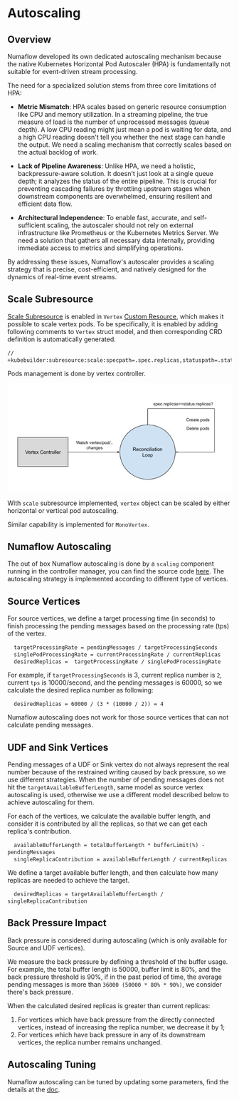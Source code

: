 # Autoscaling

## Overview

Numaflow developed its own dedicated autoscaling mechanism because the native
Kubernetes Horizontal Pod Autoscaler (HPA) is fundamentally not suitable for
event-driven stream processing.

The need for a specialized solution stems from three core limitations of HPA:

- **Metric Mismatch**: HPA scales based on generic resource consumption like CPU
  and memory utilization. In a streaming pipeline, the true measure of load is
  the number of unprocessed messages (queue depth). A low CPU reading might just
  mean a pod is waiting for data, and a high CPU reading doesn't tell you
  whether the next stage can handle the output. We need a scaling mechanism that
  correctly scales based on the actual backlog of work.

- **Lack of Pipeline Awareness**: Unlike HPA, we need a holistic,
  backpressure-aware solution. It doesn't just look at a single queue depth; it
  analyzes the status of the entire pipeline. This is crucial for preventing
  cascading failures by throttling upstream stages when downstream components
  are overwhelmed, ensuring resilient and efficient data flow.

- **Architectural Independence**: To enable fast, accurate, and self-sufficient
  scaling, the autoscaler should not rely on external infrastructure like
  Prometheus or the Kubernetes Metrics Server. We need a solution that gathers
  all necessary data internally, providing immediate access to metrics and
  simplifying operations.

By addressing these issues, Numaflow's autoscaler provides a scaling strategy
that is precise, cost-efficient, and natively designed for the dynamics of
real-time event streams.

## Scale Subresource

[Scale Subresource](https://kubernetes.io/docs/tasks/extend-kubernetes/custom-resources/custom-resource-definitions/#scale-subresource)
is enabled in `Vertex`
[Custom Resource](https://kubernetes.io/docs/concepts/extend-kubernetes/api-extension/custom-resources/),
which makes it possible to scale vertex pods. To be specifically, it is enabled
by adding following comments to `Vertex` struct model, and then corresponding
CRD definition is automatically generated.

```
// +kubebuilder:subresource:scale:specpath=.spec.replicas,statuspath=.status.replicas,selectorpath=.status.selector
```

Pods management is done by vertex controller.

![Vertex Controller Reconciliation Loop](../assets/vertex_controller_loop.png)

With `scale` subresource implemented, `vertex` object can be scaled by either
horizontal or vertical pod autoscaling.

Similar capability is implemented for `MonoVertex`.

## Numaflow Autoscaling

The out of box Numaflow autoscaling is done by a `scaling` component running in
the controller manager, you can find the source code
[here](https://github.com/numaproj/numaflow/tree/main/pkg/reconciler/vertex/scaling).
The autoscaling strategy is implemented according to different type of vertices.

## Source Vertices

For source vertices, we define a target processing time (in seconds) to finish
processing the pending messages based on the processing rate (tps) of the
vertex.

```
  targetProcessingRate = pendingMessages / targetProcessingSeconds
  singlePodProcessingRate = currentProcessingRate / currentReplicas
  desiredReplicas =  targetProcessingRate / singlePodProcessingRate
```

For example, if `targetProcessingSeconds` is 3, current replica number is `2`,
current `tps` is 10000/second, and the pending messages is 60000, so we
calculate the desired replica number as following:

```
  desiredReplicas = 60000 / (3 * (10000 / 2)) = 4
```

Numaflow autoscaling does not work for those source vertices that can not
calculate pending messages.

## UDF and Sink Vertices

Pending messages of a UDF or Sink vertex do not always represent the real number
because of the restrained writing caused by back pressure, so we use different
strategies. When the number of pending messages does not hit the
`targetAvailableBufferLength`, same model as source vertex autoscaling is used,
otherwise we use a different model described below to achieve autoscaling for
them.

For each of the vertices, we calculate the available buffer length, and consider
it is contributed by all the replicas, so that we can get each replica's
contribution.

```
  availableBufferLength = totalBufferLength * bufferLimit(%) - pendingMessages
  singleReplicaContribution = availableBufferLength / currentReplicas
```

We define a target available buffer length, and then calculate how many replicas
are needed to achieve the target.

```
  desiredReplicas = targetAvailableBufferLength / singleReplicaContribution
```

## Back Pressure Impact

Back pressure is considered during autoscaling (which is only available for
Source and UDF vertices).

We measure the back pressure by defining a threshold of the buffer usage. For
example, the total buffer length is 50000, buffer limit is 80%, and the back
pressure threshold is 90%, if in the past period of time, the average pending
messages is more than `36000 (50000 * 80% * 90%)`, we consider there's back
pressure.

When the calculated desired replicas is greater than current replicas:

1. For vertices which have back pressure from the directly connected vertices,
   instead of increasing the replica number, we decrease it by 1;
2. For vertices which have back pressure in any of its downstream vertices, the
   replica number remains unchanged.

## Autoscaling Tuning

Numaflow autoscaling can be tuned by updating some parameters, find the details
at the [doc](../user-guide/reference/autoscaling.md).
